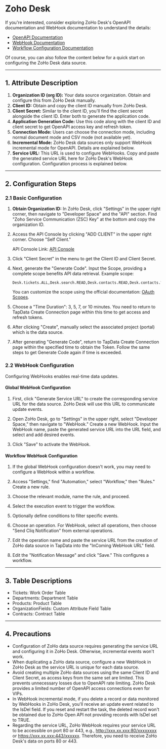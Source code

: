 # Zoho Desk

If you're interested, consider exploring ZoHo Desk's OpenAPI documentation and WebHook documentation to understand the details:

- [OpenAPI Documentation](https://desk.zoho.com.cn/support/APIDocument.do#Introduction)
- [WebHook Documentation](https://desk.zoho.com.cn/support/WebhookDocument.do#Introduction)
- [Workflow Configuration Documentation](https://www.zoho.com.cn/developer/help/extensions/automation/workflow-rules.html)

Of course, you can also follow the content below for a quick start on configuring the ZoHo Desk data source.

---

## 1. Attribute Description

1. **Organization ID (org ID):** Your data source organization. Obtain and configure this from ZoHo Desk manually.
2. **Client ID:** Obtain and copy the client ID manually from ZoHo Desk.
3. **Client Secret:** Similar to the client ID, you'll find the client secret alongside the client ID. Enter both to generate the application code.
4. **Application Generation Code:** Use this code along with the client ID and client secret to get OpenAPI access key and refresh token.
5. **Connection Mode:** Users can choose the connection mode, including normal document mode and CSV mode (not available yet).
6. **Incremental Mode:** ZoHo Desk data sources only support WebHook incremental mode for OpenAPI. Details are explained below.
7. **Service URL:** This URL is used to configure WebHooks. Copy and paste the generated service URL here for ZoHo Desk's WebHook configuration. Configuration process is explained below.

---

## 2. Configuration Steps

### 2.1 Basic Configuration

1. **Obtain Organization ID:** In ZoHo Desk, click "Settings" in the upper right corner, then navigate to "Developer Space" and the "API" section. Find "Zoho Service Communication (ZSC) Key" at the bottom and copy the organization ID.

2. Access the API Console by clicking "ADD CLIENT" in the upper right corner. Choose "Self Client."

   API Console Link: [API Console](https://api-console.zoho.com.cn/)

3. Click "Client Secret" in the menu to get the Client ID and Client Secret.

4. Next, generate the "Generate Code". Input the Scope, providing a complete scope benefits API data retrieval. Example scope:

   ```
   Desk.tickets.ALL,Desk.search.READ,Desk.contacts.READ,Desk.contacts.WRITE,Desk.contacts.UPDATE,Desk.contacts.CREATE,Desk.tasks.ALL,Desk.basic.READ,Desk.basic.CREATE,Desk.settings.ALL,Desk.events.ALL,Desk.articles.READ,Desk.articles.CREATE,Desk.articles.UPDATE,Desk.articles.DELETE
   ```

   You can customize the scope using the official documentation: [OAuth Scopes](https://desk.zoho.com.cn/support/APIDocument.do#OAuthScopes).

5. Choose a "Time Duration": 3, 5, 7, or 10 minutes. You need to return to TapData Create Connection page within this time to get access and refresh tokens.

6. After clicking "Create", manually select the associated project (portal) which is the data source.

7. After generating "Generate Code", return to TapData Create Connection page within the specified time to obtain the Token. Follow the same steps to get Generate Code again if time is exceeded.

### 2.2 WebHook Configuration

Configuring WebHooks enables real-time data updates.

#### Global WebHook Configuration

1. First, click "Generate Service URL" to create the corresponding service URL for the data source. ZoHo Desk will use this URL to communicate update events.

2. Open ZoHo Desk, go to "Settings" in the upper right, select "Developer Space," then navigate to "WebHook." Create a new WebHook. Input the WebHook name, paste the generated service URL into the URL field, and select and add desired events.

3. Click "Save" to activate the WebHook.

#### Workflow WebHook Configuration

1. If the global WebHook configuration doesn't work, you may need to configure a WebHook within a workflow.

2. Access "Settings," find "Automation," select "Workflow," then "Rules." Create a new rule.

3. Choose the relevant module, name the rule, and proceed.

4. Select the execution event to trigger the workflow.

5. Optionally define conditions to filter specific events.

6. Choose an operation. For WebHook, select all operations, then choose "Send Cliq Notification" from external operations.

7. Edit the operation name and paste the service URL from the creation of ZoHo data source in TapData into the "InComing WebHook URL" field.

8. Edit the "Notification Message" and click "Save." This configures a workflow.

---

## 3. Table Descriptions

- Tickets: Work Order Table
- Departments: Department Table
- Products: Product Table
- OrganizationFields: Custom Attribute Field Table
- Contracts: Contract Table

---

## 4. Precautions

- Configuration of ZoHo data source requires generating the service URL and configuring it in ZoHo Desk. Otherwise, incremental events won't work.
- When duplicating a ZoHo data source, configure a new WebHook in ZoHo Desk as the service URL is unique for each data source.
- Avoid creating multiple ZoHo data sources using the same Client ID and Client Secret, as access keys from the same set are limited. This prevents unnecessary losses due to OpenAPI rate limiting. ZoHo Desk provides a limited number of OpenAPI access connections even for VIPs.
- In WebHook incremental mode, if you delete a record or data monitored by WebHooks in ZoHo Desk, you'll receive an update event related to the IsDel field. If you reset and restart the task, the deleted record won't be obtained due to ZoHo Open API not providing records with IsDel set to TRUE.
- Regarding the service URL, ZoHo WebHook requires your service URL to be accessible on port 80 or 443, e.g., http://xxx.xx.xxx:80/xxxxxxxx or https://xxx.xx.xxx:443/xxxxxx. Therefore, you need to receive ZoHo Desk's data on ports 80 or 443.
